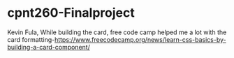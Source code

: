 # cpnt260-Finalproject
Kevin Fula,
While building the card, free code camp helped me a lot with the card formatting-https://www.freecodecamp.org/news/learn-css-basics-by-building-a-card-component/
